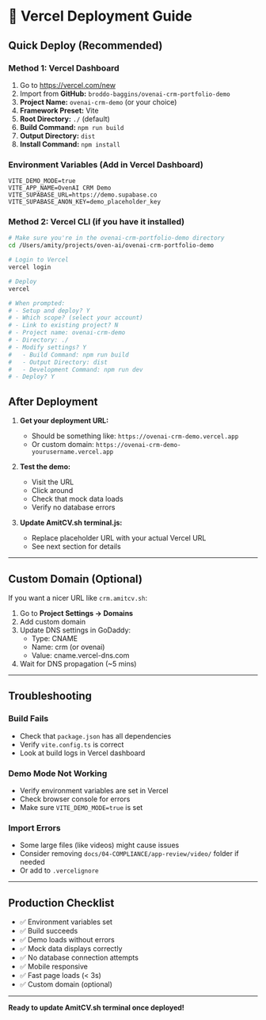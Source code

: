 # 🚀 Vercel Deployment Guide

## Quick Deploy (Recommended)

### Method 1: Vercel Dashboard
1. Go to https://vercel.com/new
2. Import from **GitHub:** `broddo-baggins/ovenai-crm-portfolio-demo`
3. **Project Name:** `ovenai-crm-demo` (or your choice)
4. **Framework Preset:** Vite
5. **Root Directory:** `./` (default)
6. **Build Command:** `npm run build`
7. **Output Directory:** `dist`
8. **Install Command:** `npm install`

### Environment Variables (Add in Vercel Dashboard)
```
VITE_DEMO_MODE=true
VITE_APP_NAME=OvenAI CRM Demo
VITE_SUPABASE_URL=https://demo.supabase.co
VITE_SUPABASE_ANON_KEY=demo_placeholder_key
```

### Method 2: Vercel CLI (if you have it installed)
```bash
# Make sure you're in the ovenai-crm-portfolio-demo directory
cd /Users/amity/projects/oven-ai/ovenai-crm-portfolio-demo

# Login to Vercel
vercel login

# Deploy
vercel

# When prompted:
# - Setup and deploy? Y
# - Which scope? (select your account)
# - Link to existing project? N
# - Project name: ovenai-crm-demo
# - Directory: ./
# - Modify settings? Y
#   - Build Command: npm run build
#   - Output Directory: dist
#   - Development Command: npm run dev
# - Deploy? Y
```

## After Deployment

1. **Get your deployment URL:**
   - Should be something like: `https://ovenai-crm-demo.vercel.app`
   - Or custom domain: `https://ovenai-crm-demo-yourusername.vercel.app`

2. **Test the demo:**
   - Visit the URL
   - Click around
   - Check that mock data loads
   - Verify no database errors

3. **Update AmitCV.sh terminal.js:**
   - Replace placeholder URL with your actual Vercel URL
   - See next section for details

---

## Custom Domain (Optional)

If you want a nicer URL like `crm.amitcv.sh`:

1. Go to **Project Settings → Domains**
2. Add custom domain
3. Update DNS settings in GoDaddy:
   - Type: CNAME
   - Name: crm (or ovenai)
   - Value: cname.vercel-dns.com
4. Wait for DNS propagation (~5 mins)

---

## Troubleshooting

### Build Fails
- Check that `package.json` has all dependencies
- Verify `vite.config.ts` is correct
- Look at build logs in Vercel dashboard

### Demo Mode Not Working
- Verify environment variables are set in Vercel
- Check browser console for errors
- Make sure `VITE_DEMO_MODE=true` is set

### Import Errors
- Some large files (like videos) might cause issues
- Consider removing `docs/04-COMPLIANCE/app-review/video/` folder if needed
- Or add to `.vercelignore`

---

## Production Checklist

- ✅ Environment variables set
- ✅ Build succeeds
- ✅ Demo loads without errors
- ✅ Mock data displays correctly
- ✅ No database connection attempts
- ✅ Mobile responsive
- ✅ Fast page loads (< 3s)
- ✅ Custom domain (optional)

---

**Ready to update AmitCV.sh terminal once deployed!**

